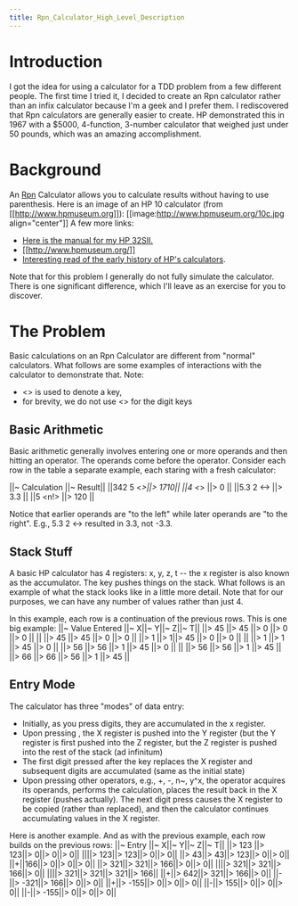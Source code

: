 ```yaml
---
title: Rpn_Calculator_High_Level_Description
---
```

# Introduction
I got the idea for using a calculator for a TDD problem from a few different people. The first time I tried it, I decided to create an Rpn calculator rather than an infix calculator because I'm a geek and I prefer them. I rediscovered that Rpn calculators are generally easier to create. HP demonstrated this in 1967 with a $5000, 4-function, 3-number calculator that weighed just under 50 pounds, which was an amazing accomplishment.

# Background
An [Rpn](http://en.wikipedia.org/wiki/Reverse_Polish_notation) Calculator allows you to calculate results without having to use parenthesis. Here is an image of an HP 10 calculator (from [[http://www.hpmuseum.org]]):
[[image:http://www.hpmuseum.org/10c.jpg align="center"]]
A few more links:
* [Here is the manual for my HP 32SII.](http://ec1.images-amazon.com/media/i3d/01/A/man-migrate/MANUAL000014738.pdf)
* [[http://www.hpmuseum.org/]]
* [Interesting read of the early history of HP's calculators](http://www.hpmuseum.org/hp9100.htm).

Note that for this problem I generally do not fully simulate the calculator. There is one significant difference, which I'll leave as an exercise for you to discover.
# The Problem
Basic calculations on an Rpn Calculator are different from "normal" calculators. What follows are some examples of interactions with the calculator to demonstrate that. Note:
* <> is used to denote a key,
* for brevity, we do not use <> for the digit keys

## Basic Arithmetic
Basic arithmetic generally involves entering one or more operands and then hitting an operator. The operands come before the operator. Consider each row in the table a separate example, each staring with a fresh calculator:

||~ Calculation ||~ Result||
||342 <enter> 5 <*>||> 1710||
||4 <*> ||> 0 ||
||5.3 <enter> 2 <-> ||> 3.3 ||
||5 <n!> ||> 120 ||

Notice that earlier operands are "to the left" while later operands are "to the right". E.g., 5.3 <enter> 2 <-> resulted in 3.3, not -3.3.

## Stack Stuff
A basic HP calculator has 4 registers: x, y, z, t -- the x register is also known as the accumulator. The <enter> key pushes things on the stack. What follows is an example of what the stack looks like in a little more detail. Note that for our purposes, we can have any number of values rather than just 4.

In this example, each row is a continuation of the previous rows. This is one big example:
||~ Value Entered ||~ X||~ Y||~ Z||~ T||
||> 45 ||> 45 ||> 0 ||> 0 ||> 0 ||
|| <enter> ||> 45 ||> 45 ||> 0 ||> 0 ||
||> 1 ||> 1||> 45 ||> 0 ||> 0 ||
|| <enter> ||> 1 ||> 1 ||> 45 ||> 0 ||
||> 56 ||> 56 ||> 1 ||> 45 ||> 0 ||
|| <enter> ||> 56 ||> 56 ||> 1 ||> 45 ||
||> 66 ||> 66 ||> 56 ||> 1 ||> 45 ||

## Entry Mode
The calculator has three "modes" of data entry:
* Initially, as you press digits, they are accumulated in the x register.
* Upon pressing <enter>, the X register is pushed into the Y register (but the Y register is first pushed into the Z register, but the Z register is pushed into the rest of the stack (ad infinitum)
* The first digit pressed after the <enter> key replaces the X register and subsequent digits are accumulated (same as the initial state)
* Upon pressing other operators, e.g., +, -, n~, y^x, the operator acquires its operands, performs the calculation, places the result back in the X register (pushes actually). The next digit press causes the X register to be copied (rather than replaced), and then the calculator continues accumulating values in the X register.

Here is another example. And as with the previous example, each row builds on the previous rows:
||~ Entry ||~ X||~ Y||~ Z||~ T||
||> 123 ||> 123||> 0||> 0||> 0||
||<enter>||> 123||> 123||> 0||> 0||
||> 43||> 43||> 123||> 0||> 0||
||+||166||> 0||> 0||> 0||
||> 321||> 321||> 166||> 0||> 0||
||<enter>||> 321||> 321||> 166||> 0||
||<enter>||> 321||> 321||> 321||> 166||
||+||> 642||> 321||> 166||> 0||
||-||> -321||> 166||> 0||> 0||
||+||> -155||> 0||> 0||> 0||
||-||> 155||> 0||> 0||> 0||
||-||> -155||> 0||> 0||> 0||
